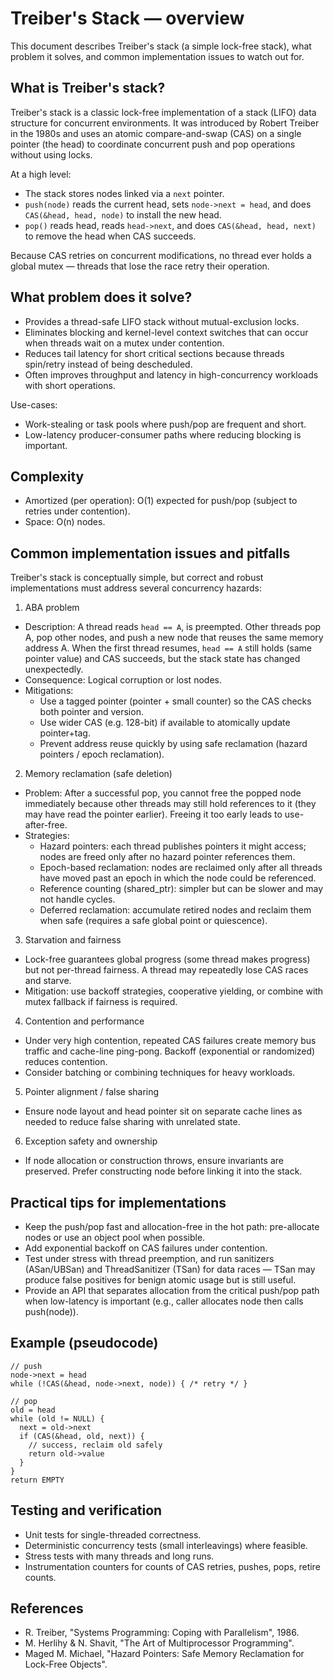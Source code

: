 # Treiber's Stack — overview

This document describes Treiber's stack (a simple lock-free stack), what problem it solves, and common implementation issues to watch out for.

## What is Treiber's stack?
Treiber's stack is a classic lock-free implementation of a stack (LIFO) data structure for concurrent environments. It was introduced by Robert Treiber in the 1980s and uses an atomic compare-and-swap (CAS) on a single pointer (the head) to coordinate concurrent push and pop operations without using locks.

At a high level:
- The stack stores nodes linked via a `next` pointer.
- `push(node)` reads the current head, sets `node->next = head`, and does `CAS(&head, head, node)` to install the new head.
- `pop()` reads head, reads `head->next`, and does `CAS(&head, head, next)` to remove the head when CAS succeeds.

Because CAS retries on concurrent modifications, no thread ever holds a global mutex — threads that lose the race retry their operation.

## What problem does it solve?
- Provides a thread-safe LIFO stack without mutual-exclusion locks.
- Eliminates blocking and kernel-level context switches that can occur when threads wait on a mutex under contention.
- Reduces tail latency for short critical sections because threads spin/retry instead of being descheduled.
- Often improves throughput and latency in high-concurrency workloads with short operations.

Use-cases:
- Work-stealing or task pools where push/pop are frequent and short.
- Low-latency producer-consumer paths where reducing blocking is important.

## Complexity
- Amortized (per operation): O(1) expected for push/pop (subject to retries under contention).
- Space: O(n) nodes.

## Common implementation issues and pitfalls
Treiber's stack is conceptually simple, but correct and robust implementations must address several concurrency hazards:

1. ABA problem
- Description: A thread reads `head == A`, is preempted. Other threads pop A, pop other nodes, and push a new node that reuses the same memory address A. When the first thread resumes, `head == A` still holds (same pointer value) and CAS succeeds, but the stack state has changed unexpectedly.
- Consequence: Logical corruption or lost nodes.
- Mitigations:
    - Use a tagged pointer (pointer + small counter) so the CAS checks both pointer and version.
    - Use wider CAS (e.g. 128-bit) if available to atomically update pointer+tag.
    - Prevent address reuse quickly by using safe reclamation (hazard pointers / epoch reclamation).

2. Memory reclamation (safe deletion)
- Problem: After a successful pop, you cannot free the popped node immediately because other threads may still hold references to it (they may have read the pointer earlier). Freeing it too early leads to use-after-free.
- Strategies:
    - Hazard pointers: each thread publishes pointers it might access; nodes are freed only after no hazard pointer references them.
    - Epoch-based reclamation: nodes are reclaimed only after all threads have moved past an epoch in which the node could be referenced.
    - Reference counting (shared_ptr): simpler but can be slower and may not handle cycles.
    - Deferred reclamation: accumulate retired nodes and reclaim them when safe (requires a safe global point or quiescence).

3. Starvation and fairness
- Lock-free guarantees global progress (some thread makes progress) but not per-thread fairness. A thread may repeatedly lose CAS races and starve.
- Mitigation: use backoff strategies, cooperative yielding, or combine with mutex fallback if fairness is required.

4. Contention and performance
- Under very high contention, repeated CAS failures create memory bus traffic and cache-line ping-pong. Backoff (exponential or randomized) reduces contention.
- Consider batching or combining techniques for heavy workloads.

5. Pointer alignment / false sharing
- Ensure node layout and head pointer sit on separate cache lines as needed to reduce false sharing with unrelated state.

6. Exception safety and ownership
- If node allocation or construction throws, ensure invariants are preserved. Prefer constructing node before linking it into the stack.

## Practical tips for implementations
- Keep the push/pop fast and allocation-free in the hot path: pre-allocate nodes or use an object pool when possible.
- Add exponential backoff on CAS failures under contention.
- Test under stress with thread preemption, and run sanitizers (ASan/UBSan) and ThreadSanitizer (TSan) for data races — TSan may produce false positives for benign atomic usage but is still useful.
- Provide an API that separates allocation from the critical push/pop path when low-latency is important (e.g., caller allocates node then calls push(node)).

## Example (pseudocode)
```
// push
node->next = head
while (!CAS(&head, node->next, node)) { /* retry */ }

// pop
old = head
while (old != NULL) {
  next = old->next
  if (CAS(&head, old, next)) {
    // success, reclaim old safely
    return old->value
  }
}
return EMPTY
```

## Testing and verification
- Unit tests for single-threaded correctness.
- Deterministic concurrency tests (small interleavings) where feasible.
- Stress tests with many threads and long runs.
- Instrumentation counters for counts of CAS retries, pushes, pops, retire counts.

## References
- R. Treiber, "Systems Programming: Coping with Parallelism", 1986.
- M. Herlihy & N. Shavit, "The Art of Multiprocessor Programming".
- Maged M. Michael, "Hazard Pointers: Safe Memory Reclamation for Lock-Free Objects".



